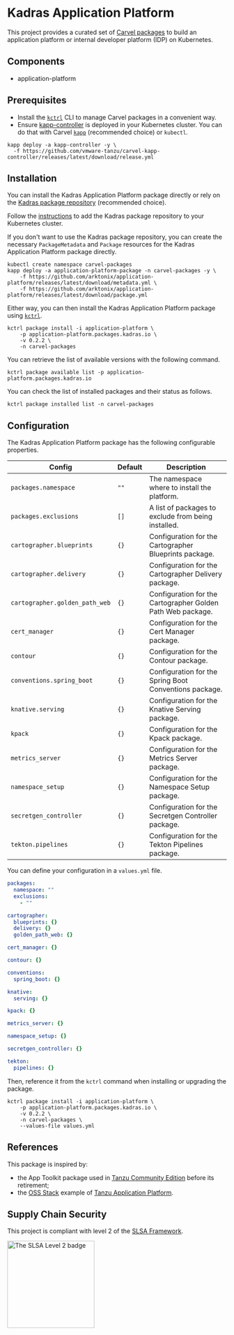 # Kadras Application Platform

This project provides a curated set of [Carvel packages](https://carvel.dev/kapp-controller/docs/latest/packaging) to build an application platform or internal developer platform (IDP) on Kubernetes. 

## Components

* application-platform

## Prerequisites

* Install the [`kctrl`](https://carvel.dev/kapp-controller/docs/latest/install/#installing-kapp-controller-cli-kctrl) CLI to manage Carvel packages in a convenient way.
* Ensure [kapp-controller](https://carvel.dev/kapp-controller) is deployed in your Kubernetes cluster. You can do that with Carvel
[`kapp`](https://carvel.dev/kapp/docs/latest/install) (recommended choice) or `kubectl`.

```shell
kapp deploy -a kapp-controller -y \
  -f https://github.com/vmware-tanzu/carvel-kapp-controller/releases/latest/download/release.yml
```

## Installation

You can install the Kadras Application Platform package directly or rely on the [Kadras package repository](https://github.com/arktonix/kadras-packages)
(recommended choice).

Follow the [instructions](https://github.com/arktonix/kadras-packages) to add the Kadras package repository to your Kubernetes cluster.

If you don't want to use the Kadras package repository, you can create the necessary `PackageMetadata` and
`Package` resources for the Kadras Application Platform package directly.

```shell
kubectl create namespace carvel-packages
kapp deploy -a application-platform-package -n carvel-packages -y \
    -f https://github.com/arktonix/application-platform/releases/latest/download/metadata.yml \
    -f https://github.com/arktonix/application-platform/releases/latest/download/package.yml
```

Either way, you can then install the Kadras Application Platform package using [`kctrl`](https://carvel.dev/kapp-controller/docs/latest/install/#installing-kapp-controller-cli-kctrl).

```shell
kctrl package install -i application-platform \
    -p application-platform.packages.kadras.io \
    -v 0.2.2 \
    -n carvel-packages
```

You can retrieve the list of available versions with the following command.

```shell
kctrl package available list -p application-platform.packages.kadras.io
```

You can check the list of installed packages and their status as follows.

```shell
kctrl package installed list -n carvel-packages
```

## Configuration

The Kadras Application Platform package has the following configurable properties.

| Config | Default | Description |
|-------|-------------------|-------------|
| `packages.namespace` | `""` | The namespace where to install the platform. |
| `packages.exclusions` | `[]` | A list of packages to exclude from being installed. |
| `cartographer.blueprints` | `{}` | Configuration for the Cartographer Blueprints package. |
| `cartographer.delivery` | `{}` | Configuration for the Cartographer Delivery package. |
| `cartographer.golden_path_web` | `{}` | Configuration for the Cartographer Golden Path Web package. |
| `cert_manager` | `{}` | Configuration for the Cert Manager package. |
| `contour` | `{}` | Configuration for the Contour package. |
| `conventions.spring_boot` | `{}` | Configuration for the Spring Boot Conventions package. |
| `knative.serving` | `{}` | Configuration for the Knative Serving package. |
| `kpack` | `{}` | Configuration for the Kpack package. |
| `metrics_server` | `{}` | Configuration for the Metrics Server package. |
| `namespace_setup` | `{}` | Configuration for the Namespace Setup package. |
| `secretgen_controller` | `{}` | Configuration for the Secretgen Controller package. |
| `tekton.pipelines` | `{}` | Configuration for the Tekton Pipelines package. |

You can define your configuration in a `values.yml` file.

```yaml
packages:
  namespace: ""
  exclusions:
    - ""

cartographer:
  blueprints: {}
  delivery: {}
  golden_path_web: {}

cert_manager: {}

contour: {}

conventions:
  spring_boot: {}

knative:
  serving: {}

kpack: {}

metrics_server: {}

namespace_setup: {}

secretgen_controller: {}

tekton:
  pipelines: {}
```

Then, reference it from the `kctrl` command when installing or upgrading the package.

```shell
kctrl package install -i application-platform \
    -p application-platform.packages.kadras.io \
    -v 0.2.2 \
    -n carvel-packages \
    --values-file values.yml
```

## References

This package is inspired by:

* the App Toolkit package used in [Tanzu Community Edition](https://github.com/vmware-tanzu/community-edition) before its retirement;
* the [OSS Stack](https://github.com/vrabbi/tap-oss) example of [Tanzu Application Platform](https://tanzu.vmware.com/application-platform).

## Supply Chain Security

This project is compliant with level 2 of the [SLSA Framework](https://slsa.dev).

<img src="https://slsa.dev/images/SLSA-Badge-full-level2.svg" alt="The SLSA Level 2 badge" width=200>

